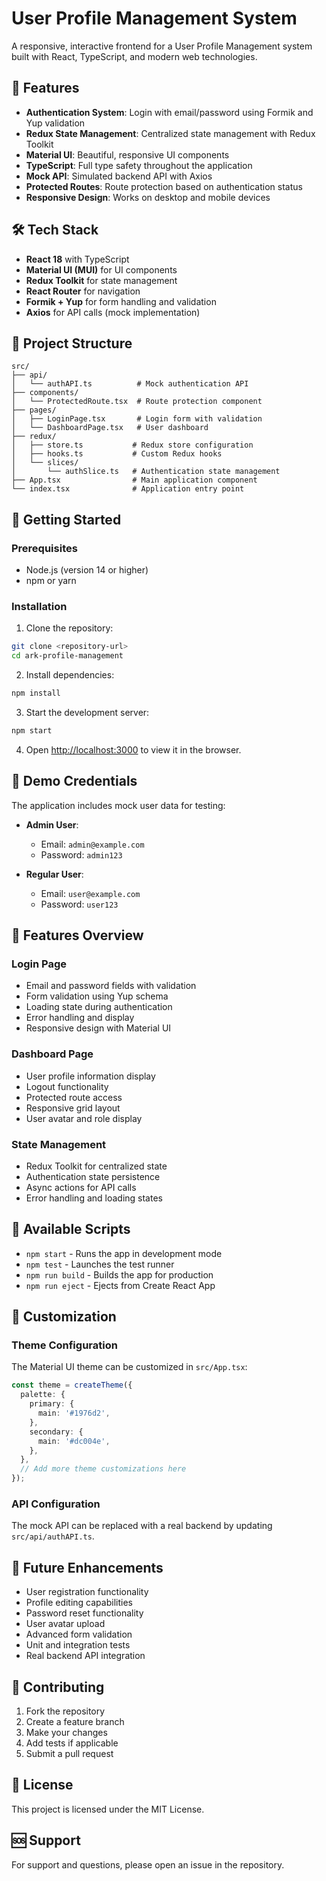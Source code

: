 # User Profile Management System

A responsive, interactive frontend for a User Profile Management system built with React, TypeScript, and modern web technologies.

## 🚀 Features

- **Authentication System**: Login with email/password using Formik and Yup validation
- **Redux State Management**: Centralized state management with Redux Toolkit
- **Material UI**: Beautiful, responsive UI components
- **TypeScript**: Full type safety throughout the application
- **Mock API**: Simulated backend API with Axios
- **Protected Routes**: Route protection based on authentication status
- **Responsive Design**: Works on desktop and mobile devices

## 🛠️ Tech Stack

- **React 18** with TypeScript
- **Material UI (MUI)** for UI components
- **Redux Toolkit** for state management
- **React Router** for navigation
- **Formik + Yup** for form handling and validation
- **Axios** for API calls (mock implementation)

## 📁 Project Structure

```
src/
├── api/
│   └── authAPI.ts          # Mock authentication API
├── components/
│   └── ProtectedRoute.tsx  # Route protection component
├── pages/
│   ├── LoginPage.tsx       # Login form with validation
│   └── DashboardPage.tsx   # User dashboard
├── redux/
│   ├── store.ts           # Redux store configuration
│   ├── hooks.ts           # Custom Redux hooks
│   └── slices/
│       └── authSlice.ts   # Authentication state management
├── App.tsx                # Main application component
└── index.tsx              # Application entry point
```

## 🚀 Getting Started

### Prerequisites

- Node.js (version 14 or higher)
- npm or yarn

### Installation

1. Clone the repository:
```bash
git clone <repository-url>
cd ark-profile-management
```

2. Install dependencies:
```bash
npm install
```

3. Start the development server:
```bash
npm start
```

4. Open [http://localhost:3000](http://localhost:3000) to view it in the browser.

## 🔐 Demo Credentials

The application includes mock user data for testing:

- **Admin User**:
  - Email: `admin@example.com`
  - Password: `admin123`

- **Regular User**:
  - Email: `user@example.com`
  - Password: `user123`

## 📱 Features Overview

### Login Page
- Email and password fields with validation
- Form validation using Yup schema
- Loading state during authentication
- Error handling and display
- Responsive design with Material UI

### Dashboard Page
- User profile information display
- Logout functionality
- Protected route access
- Responsive grid layout
- User avatar and role display

### State Management
- Redux Toolkit for centralized state
- Authentication state persistence
- Async actions for API calls
- Error handling and loading states

## 🔧 Available Scripts

- `npm start` - Runs the app in development mode
- `npm test` - Launches the test runner
- `npm run build` - Builds the app for production
- `npm run eject` - Ejects from Create React App

## 🎨 Customization

### Theme Configuration
The Material UI theme can be customized in `src/App.tsx`:

```typescript
const theme = createTheme({
  palette: {
    primary: {
      main: '#1976d2',
    },
    secondary: {
      main: '#dc004e',
    },
  },
  // Add more theme customizations here
});
```

### API Configuration
The mock API can be replaced with a real backend by updating `src/api/authAPI.ts`.

## 📝 Future Enhancements

- User registration functionality
- Profile editing capabilities
- Password reset functionality
- User avatar upload
- Advanced form validation
- Unit and integration tests
- Real backend API integration

## 🤝 Contributing

1. Fork the repository
2. Create a feature branch
3. Make your changes
4. Add tests if applicable
5. Submit a pull request

## 📄 License

This project is licensed under the MIT License.

## 🆘 Support

For support and questions, please open an issue in the repository.
